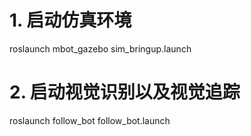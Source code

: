 # 1. 启动仿真环境
roslaunch mbot_gazebo sim_bringup.launch

# 2. 启动视觉识别以及视觉追踪
roslaunch follow_bot follow_bot.launch
